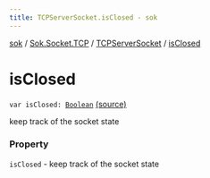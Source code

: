 ```yaml
---
title: TCPServerSocket.isClosed - sok
---
```


[sok](../../index.html) / [Sok.Socket.TCP](../index.html) / [TCPServerSocket](index.html) / [isClosed](./is-closed.html)

# isClosed

`var isClosed: `[`Boolean`](https://kotlinlang.org/api/latest/jvm/stdlib/kotlin/-boolean/index.html) [(source)](https://github.com/SeekDaSky/Sok/tree/master/common/sok-common/src/Sok/Socket/TCP/TCPServerSocket.kt#L10)

keep track of the socket state

### Property

`isClosed` - keep track of the socket state